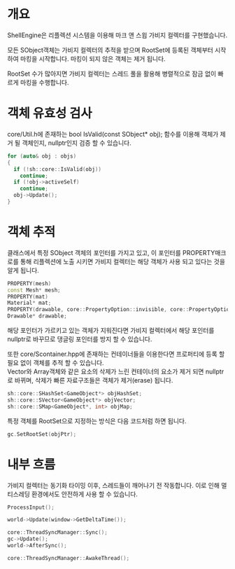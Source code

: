 # 개요
ShellEngine은 리플렉션 시스템을 이용해 마크 앤 스윕 가비지 컬렉터를 구현했습니다.

모든 SObject객체는 가비지 컬렉터의 추적을 받으며 RootSet에 등록된 객체부터 시작하여 마킹을 시작합니다. 마킹이 되지 않은 객체는 제거 됩니다.

RootSet 수가 많아지면 가비지 컬렉터는 스레드 풀을 활용해 병렬적으로 잠금 없이 빠르게 마킹을 수행합니다.

# 객체 유효성 검사
core/Util.h에 존재하는 bool IsValid(const SObject* obj); 함수를 이용해 객체가 제거 될 객체인지, nullptr인지 검증 할 수 있습니다.

```c++
for (auto& obj : objs)
{
  if (!sh::core::IsValid(obj))
    continue;
  if (!obj->activeSelf)
    continue;
  obj->Update();
}
```
# 객체 추적
클래스에서 특정 SObject 객체의 포인터를 가지고 있고, 이 포인터를 PROPERTY매크로를 통해 리플렉션에 노출 시키면 가비지 컬렉터는 해당 객체가 사용 되고 있다는 것을 알게 됩니다.

```c++
PROPERTY(mesh)
const Mesh* mesh;
PROPERTY(mat)
Material* mat;
PROPERTY(drawable, core::PropertyOption::invisible, core::PropertyOption::noSave)
Drawable* drawable;
```
해당 포인터가 가르키고 있는 객체가 지워진다면 가비지 컬렉터에서 해당 포인터를 nullptr로 바꾸므로 댕글링 포인터를 방지 할 수 있습니다.

또한 core/Scontainer.hpp에 존재하는 컨테이너들을 이용한다면 프로퍼티에 등록 할 필요 없이 객체를 추적 할 수 있습니다. </br>
Vector와 Array객체와 같은 요소의 삭제가 느린 컨테이너의 요소가 제거 되면 nullptr로 바뀌며, 삭제가 빠른 자료구조들은 객체가 제거(erase) 됩니다.
```c++
sh::core::SHashSet<GameObject*> objHashSet;
sh::core::SVector<GameObject*> objVector;
sh::core::SMap<GameObject*, int> objMap;
```

특정 객체를 RootSet으로 지정하는 방식은 다음 코드처럼 하면 됩니다.
```c++
gc.SetRootSet(objPtr);
```

# 내부 흐름
가비지 컬렉터는 동기화 타이밍 이후, 스레드들이 깨어나기 전 작동합니다. 이로 인해 멀티스레딩 환경에서도 안전하게 사용 할 수 있습니다.

```c++
ProcessInput();

world->Update(window->GetDeltaTime());

core::ThreadSyncManager::Sync();
gc->Update();
world->AfterSync();

core::ThreadSyncManager::AwakeThread();
```
